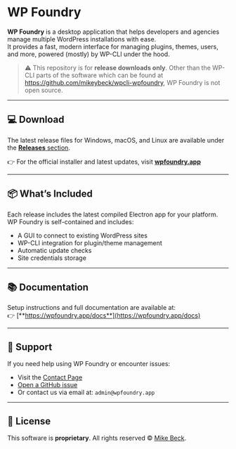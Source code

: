 # WP Foundry

**WP Foundry** is a desktop application that helps developers and agencies manage multiple WordPress installations with ease.  
It provides a fast, modern interface for managing plugins, themes, users, and more, powered (mostly) by WP-CLI under the hood.

> ⚠️ This repository is for **release downloads only**. Other than the WP-CLI parts of the software which can be found at https://github.com/mikeybeck/wpcli-wpfoundry, WP Foundry is not open source.

---

## 💻 Download

The latest release files for Windows, macOS, and Linux are available under the [**Releases** section](https://github.com/mikey-beck/wpfoundry-releases/releases).

👉 For the official installer and latest updates, visit [**wpfoundry.app**](https://wpfoundry.app)

---

## 📦 What’s Included

Each release includes the latest compiled Electron app for your platform. WP Foundry is self-contained and includes:

- A GUI to connect to existing WordPress sites
- WP-CLI integration for plugin/theme management
- Automatic update checks
- Site credentials storage

---

## 📚 Documentation

Setup instructions and full documentation are available at:  
👉 [**https://wpfoundry.app/docs**](https://wpfoundry.app/docs)

---

## 🤝 Support

If you need help using WP Foundry or encounter issues:

- Visit the [Contact Page](https://wpfoundry.app/contact)
- [Open a GitHub issue](https://github.com/mikey-beck/wpfoundry-releases/issues) 
- Or contact us via email at: `admin@wpfoundry.app`

---

## 📜 License

This software is **proprietary**. All rights reserved © [Mike Beck](https://mikeybeck.com).
